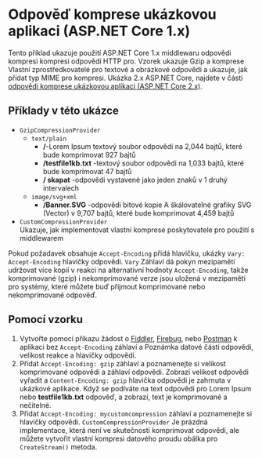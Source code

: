 # <a name="response-compression-sample-application-aspnet-core-1x"></a>Odpověď komprese ukázkovou aplikaci (ASP.NET Core 1.x)

Tento příklad ukazuje použití ASP.NET Core 1.x middlewaru odpovědi kompresi kompresi odpovědí HTTP pro. Vzorek ukazuje Gzip a komprese Vlastní zprostředkovatelé pro textové a obrázkové odpovědi a ukazuje, jak přidat typ MIME pro kompresi. Ukázka 2.x ASP.NET Core, najdete v části [odpovědi komprese ukázkovou aplikaci (ASP.NET Core 2.x)](https://github.com/aspnet/Docs/tree/master/aspnetcore/performance/response-compression/samples/2.x).

## <a name="examples-in-this-sample"></a>Příklady v této ukázce
* `GzipCompressionProvider`
  * `text/plain`
    * **/**-Lorem Ipsum textový soubor odpovědi na 2,044 bajtů, které bude komprimovat 927 bajtů
    * **/testfile1kb.txt** -textový soubor odpovědi na 1,033 bajtů, které bude komprimovat 47 bajtů
    * **/ skapat** -odpovědi vystavené jako jeden znaků v 1 druhý intervalech 
  * `image/svg+xml`
    * **/Banner.SVG** -odpovědi bitové kopie A škálovatelné grafiky SVG (Vector) v 9,707 bajtů, které bude komprimovat 4,459 bajtů
* `CustomCompressionProvider`<br>Ukazuje, jak implementovat vlastní komprese poskytovatele pro použití s middlewarem

Pokud požadavek obsahuje `Accept-Encoding` přidá hlavičku, ukázky `Vary: Accept-Encoding` hlavičky odpovědi. `Vary` Záhlaví dá pokyn mezipamětí udržovat více kopií v reakci na alternativní hodnoty `Accept-Encoding`, takže komprimované (gzip) i nekomprimované verze jsou uložená v mezipaměti pro systémy, které můžete buď přijmout komprimované nebo nekomprimované odpověď.

## <a name="using-the-sample"></a>Pomocí vzorku
1. Vytvořte pomocí příkazu žádost o [Fiddler](http://www.telerik.com/fiddler), [Firebug](http://getfirebug.com/), nebo [Postman](https://www.getpostman.com/) k aplikaci bez `Accept-Encoding` záhlaví a Poznámka datové části odpovědi, velikost reakce a hlavičky odpovědi.
2. Přidat `Accept-Encoding: gzip` záhlaví a poznamenejte si velikost komprimované odpovědi a záhlaví odpovědi. Zobrazí velikost odpovědi vyřadit a `Content-Encoding: gzip` hlavička odpovědi je zahrnuta v ukázkové aplikace. Když se podíváte na text odpovědi pro Lorem Ipsum nebo **testfile1kb.txt** odpověď, a zobrazí, text je komprimované a nečitelné.
3. Přidat `Accept-Encoding: mycustomcompression` záhlaví a poznamenejte si hlavičky odpovědi. `CustomCompressionProvider` Je prázdná implementace, která není ve skutečnosti komprimovat odpovědi, ale můžete vytvořit vlastní kompresi datového proudu obálka pro `CreateStream()` metoda.
